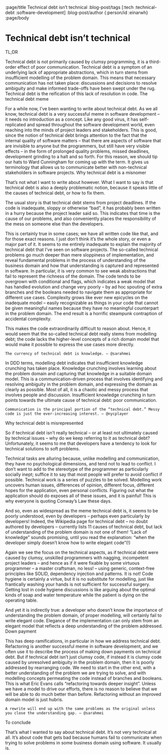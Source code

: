 :page/title Technical debt isn’t technical
:blog-post/tags [:tech :technical-debt :software-development]
:blog-post/author {:person/id :einarwh}
:page/body

# Technical debt isn’t technical

TL;DR

Technical debt is not primarily caused by clumsy programming, it is a third-order effect of poor communication. Technical debt is a symptom of an underlying lack of appropriate abstractions, which in turn stems from insufficient modelling of the problem domain. This means that necessary communication has not taken place: discussions and decisions to resolve ambiguity and make informed trade-offs have been swept under the rug. Technical debt is the reification of this lack of resolution in code.
The technical debt meme

For a while now, I’ve been wanting to write about technical debt. As we all know, technical debt is a very successful meme in software development – it needs no introduction as a concept. Like any good virus, it has self-replicated and spread throughout the software development world, even reaching into the minds of project leaders and stakeholders. This is good, since the notion of technical debt brings attention to the fact that the internal quality of software matters – that there are aspects of software that are invisible to anyone but the programmers, but still have very visible effects – in the form of prolonged quality problems, missed deadlines, development grinding to a halt and so forth. For this reason, we should tip our hats to Ward Cunningham for coming up with the term. It gives us terminology that allows us to communicate better with non-technical stakeholders in software projects.
Why technical debt is a misnomer

That’s not what I want to write about however. What I want to say is that technical debt is also a deeply problematic notion, because it speaks little of the causes of technical debt, or how to fix them.

The usual story is that technical debt stems from project deadlines. If the code is inadequate, sloppy or otherwise “bad”, it has probably been written in a hurry because the project leader said so. This indicates that time is the cause of our problems, and also conveniently places the responsibility of the mess on someone else than the developers.

This is certainly true in some cases; we have all written code like that, and for those exact reasons. I just don’t think it’s the whole story, or even a major part of it. It seems to me entirely inadequate to explain the majority of technical debt that I’ve seen on software projects. The so-called technical problems go much deeper than mere sloppiness of implementation, and reveal fundamental problems in the process of understanding of the business domain and how that understanding is captured and represented in software. In particular, it is very common to see weak abstractions that fail to represent the richness of the domain. The code tends to be overgrown with conditional and flags, which indicates a weak model that has handled evolution and change very poorly – by ad hoc spouting of extra branches and the booleans needed to navigate them as appropriate for different use cases.  Complexity grows like ever new epicycles on the inadequate model – easily recognizable as things in your code that cannot be given meaningful names because they have no meaningful counterpart in the problem domain. The end result is a horrific steampunk contraption of accidental complexity.

This makes the code extraordinarily difficult to reason about. Hence, it would seem that the so-called technical debt really stems from modelling debt; the code lacks the higher-level concepts of a rich domain model that would make it possible to express the use cases more directly.

    The currency of technical debt is knowledge. — @sarahmei

In DDD terms, modelling debt indicates that insufficient knowledge crunching has taken place. Knowledge crunching involves learning about the problem domain and capturing that knowledge in a suitable domain model. This is a communication-driven process that involves identifying and resolving ambiguity in the problem domain, and expressing the domain as clearly as possible. Most of all, it is a chaotic and messy process that involves people and discussion. Insufficient knowledge crunching in turn points towards the ultimate cause of technical debt: poor communication.

    Communication is the principal portion of the “technical debt.” Messy code is just the ever-increasing interest. — @nycplayer

Why technical debt is misrepresented

So if technical debt isn’t really technical – or at least not ultimately caused by technical issues – why do we keep referring to it as technical debt? Unfortunately, it seems to me that developers have a tendency to look for technical solutions to soft problems.

Technical tasks are alluring because, unlike modelling and communication, they have no psychological dimensions, and tend not to lead to conflict. I don’t want to add to the stereotype of the programmer as particularly socially inept; suffice it to say that most people will prefer to avoid conflict if possible. Technical work is a series of puzzles to be solved. Modelling work uncovers human issues, differences of opinion, different focus, different hopes for the application, even personal conflicts. Figuring out what the application should do exposes all of these issues, and it is painful! This is why everyone is quoting Conway’s Law these days.

And so, even as widespread as the meme technical debt is, it seems to be poorly understood, even by developers – perhaps even particularly by developers! Indeed, the Wikipedia page for technical debt – no doubt authored by developers – currently lists 11 causes of technical debt, but lack of understanding of the problem domain is not one of them! “Lack of knowledge” sounds promising, until you read the explanation: “when the developer simply doesn’t know how to write elegant code”(!)

Again we see the focus on the technical aspects, as if technical debt were caused by clumsy, unskilled programmers with nagging, incompetent project leaders – and hence as if it were fixable by some virtuous programmer – a master craftsman, no less! – using generic, context-free principles like SOLID, dependency injection and patterns. It is not! Code hygiene is certainly a virtue, but it is no substitute for modelling, just like frantically washing your hands is not sufficient for successful surgery. Getting lost in code hygiene discussions is like arguing about the optimal kinds of soap and water temperature while the patient is dying on the operating table.

And yet it is indirectly true: a developer who doesn’t know the importance of understanding the problem domain, of proper modelling, will certainly fail to write elegant code. Elegance of the implementation can only stem from an elegant model that reflects a deep understanding of the problem addressed.
Down payment

This has deep ramifications, in particular in how we address technical debt. Refactoring is another successful meme in software development, and we often use it to describe the process of making down payments on technical debt. But if technical debt isn’t just clumsy code, if instead it is clumsy code caused by unresolved ambiguity in the problem domain, then it is poorly addressed by rearranging code. We need to start in the other end, with a better understanding of the problem we are trying to solve, and with modelling concepts permeating the code instead of branches and booleans. This is what Eric Evans calls “refactoring towards deeper insight”. Unless we have a model to drive our efforts, there is no reason to believe that we will be able to do much better than before. Refactoring without an improved domain model is just hubris.

    A rewrite will end up with the same problems as the original unless you close the understanding gap. — @sarahmei

To conclude

That’s what I wanted to say about technical debt. It’s not very technical at all. It’s about code that gets bad because humans fail to communicate when trying to solve problems in some business domain using software. It usually is.


